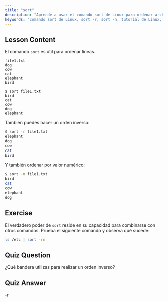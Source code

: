 ```yaml
---
title: "sort"
description: "Aprende a usar el comando sort de Linux para ordenar archivos de texto. Descubre opciones como el orden inverso y numérico. ¡Mejora tus habilidades en la línea de comandos de Linux!"
keywords: "comando sort de Linux, sort -r, sort -n, tutorial de Linux, línea de comandos, Linux para principiantes, guía de sort"
---
```


## Lesson Content

El comando `sort` es útil para ordenar líneas.

```plaintext
file1.txt
dog
cow
cat
elephant
bird

$ sort file1.txt
bird
cat
cow
dog
elephant
```

También puedes hacer un orden inverso:

```bash
$ sort -r file1.txt
elephant
dog
cow
cat
bird
```

Y también ordenar por valor numérico:

```bash
$ sort -n file1.txt
bird
cat
cow
elephant
dog
```

## Exercise

El verdadero poder de `sort` reside en su capacidad para combinarse con otros comandos. Prueba el siguiente comando y observa qué sucede:

```bash
ls /etc | sort -rn
```

## Quiz Question

¿Qué bandera utilizas para realizar un orden inverso?

## Quiz Answer

-r
